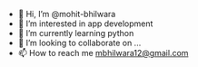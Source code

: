 - 👋 Hi, I’m @mohit-bhilwara
- 👀 I’m interested in app development
- 🌱 I’m currently learning python
- 💞️ I’m looking to collaborate on ...
- 📫 How to reach me mbhilwara12@gmail.com

<!---
mohit-bhilwara/mohit-bhilwara is a ✨ special ✨ repository because its `README.md` (this file) appears on your GitHub profile.
You can click the Preview link to take a look at your changes.
--->
